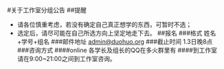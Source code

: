 #关于工作室分组公告
##提醒
* 请各位慎重考虑，若没有确定自己真正想学的东西，可暂时不选；
* 选定后，请尽可能在自己所选方向上坚定地走下去。
##报名
###格式
姓名+学号+组名
###邮件地址
admin@duohuo.org
###截止时间
1.3日晚8点
###咨询方式
####online
各学长及组长的QQ在多火群里有
####到工作室
请在9:00~21:00之间到工作室咨询。
